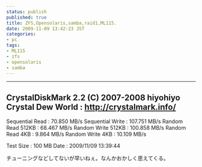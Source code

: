 ```yaml
---
status: publish
published: true
title: ZFS,Opensolaris,samba,raid1,ML115.
date: 2009-11-09 13:42:23 JST
categories:
- pc
tags:
- ML115
- zfs
- opensolaris
- samba
---
```

--------------------------------------------------
CrystalDiskMark 2.2 (C) 2007-2008 hiyohiyo
Crystal Dew World : http://crystalmark.info/
--------------------------------------------------

Sequential Read : 70.850 MB/s
Sequential Write : 107.751 MB/s
Random Read 512KB : 68.467 MB/s
Random Write 512KB : 100.858 MB/s
Random Read 4KB : 9.864 MB/s
Random Write 4KB : 10.109 MB/s

Test Size : 100 MB
Date : 2009/11/09 13:39:44

チューニングなどしてないが早いねぇ。なんかおかしく思えてくる。
